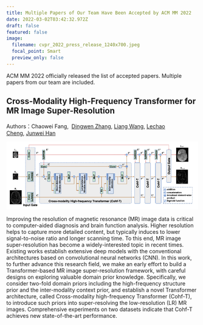 ```yaml
---
title: Multiple Papers of Our Team Have Been Accepted by ACM MM 2022
date: 2022-03-02T03:42:32.972Z
draft: false
featured: false
image:
  filename: cvpr_2022_press_release_1240x700.jpeg
  focal_point: Smart
  preview_only: false
---
```

ACM MM 2022 officially released the list of accepted papers. Multiple papers from our team are included.

<!--more-->

## Cross-Modality High-Frequency Transformer for MR Image Super-Resolution

Authors：Chaowei Fang,  [Dingwen Zhang](https://arxiv.org/search/cs?searchtype=author&query=Zhang%2C+D), [Liang Wang](https://arxiv.org/search/cs?searchtype=author&query=Wang%2C+L), [Lechao Cheng](https://arxiv.org/search/cs?searchtype=author&query=Cheng%2C+L), [Junwei Han](https://arxiv.org/search/cs?searchtype=author&query=Han%2C+J)

![](1.png)

Improving the resolution of magnetic resonance (MR) image data is critical to computer-aided diagnosis and brain function analysis. Higher resolution helps to capture more detailed content, but typically induces to lower signal-to-noise ratio and longer scanning time. To this end, MR image super-resolution has become a widely-interested topic in recent times. Existing works establish extensive deep models with the conventional architectures based on convolutional neural networks (CNN). In this work, to further advance this research field, we make an early effort to build a Transformer-based MR image super-resolution framework, with careful designs on exploring valuable domain prior knowledge. Specifically, we consider two-fold domain priors including the high-frequency structure prior and the inter-modality context prior, and establish a novel Transformer architecture, called Cross-modality high-frequency Transformer (Cohf-T), to introduce such priors into super-resolving the low-resolution (LR) MR images. Comprehensive experiments on two datasets indicate that Cohf-T achieves new state-of-the-art performance.